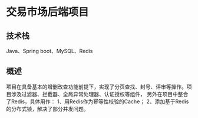 # 交易市场后端项目
## 技术栈
Java、Spring boot、MySQL、Redis
## 概述
项目在具备基本的增删改查功能前提下，实现了分页查找、封号、评审等操作。项目涉及过滤器、拦截器、全局异常处理器、认证授权等组件，
另外在项目中整合了Redis，具体用作：
1、用Redis作为幂等性校验的Cache；
2、添加基于Redis的分布式锁，解决了部分并发问题。
